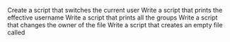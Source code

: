 Create a script that switches the current user
Write a script that prints the effective username
Write a script that prints all the groups
Write a script that changes the owner of the file 
Write a script that creates an empty file called
